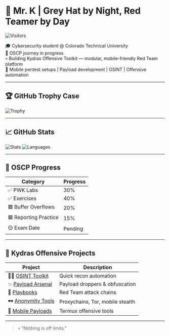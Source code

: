 # 🐍 Mr. K | Grey Hat by Night, Red Teamer by Day

![Visitors](https://komarev.com/ghpvc/?username=Kydras8&color=green)

🎓 Cybersecurity student @ Colorado Technical University  
🎯 OSCP journey in progress  
💀 Building Kydras Offensive Toolkit — modular, mobile-friendly Red Team platform  
📱 Mobile pentest setups | Payload development | OSINT | Offensive automation  

---

## 🏆 GitHub Trophy Case

![Trophy](https://github-profile-trophy.vercel.app/?username=Kydras8&theme=onedark)

---

## 📈 GitHub Stats

![Stats](https://github-readme-stats.vercel.app/api?username=Kydras8&show_icons=true&theme=tokyonight)
![Languages](https://github-readme-stats.vercel.app/api/top-langs/?username=Kydras8&layout=compact&theme=tokyonight)

---

## 🎯 OSCP Progress

| Category             | Progress |
|-----------------------|----------|
| ✅ PWK Labs           | 30%      |
| ✅ Exercises          | 40%      |
| 🟩 Buffer Overflows    | 20%      |
| 🟩 Reporting Practice | 15%      |
| 🟡 Exam Date          | Pending  |

---

## 🐉 Kydras Offensive Projects
| Project | Description |
|----------|-------------|
| 🕵️‍♂️ [OSINT Toolkit](https://github.com/Kydras8/Kydras-OSINT) | Quick recon automation |
| 💥 [Payload Arsenal](https://github.com/Kydras8/Kydras-Payloads) | Payload droppers & obfuscation |
| 📁 [Playbooks](https://github.com/Kydras8/Kydras-Playbooks) | Red Team attack chains |
| 🕶️ [Anonymity Tools](https://github.com/Kydras8/Kydras-Anonymity) | Proxychains, Tor, mobile stealth |
| 📱 [Mobile Payloads](https://github.com/Kydras8/Kydras-Mobile-Termux) | Termux offensive tools |

---

> 💀 "Nothing is off limits."

